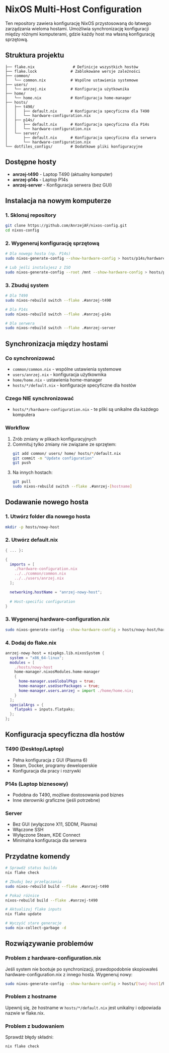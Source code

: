 # NixOS Multi-Host Configuration

Ten repository zawiera konfigurację NixOS przystosowaną do łatwego zarządzania wieloma hostami. Umożliwia synchronizację konfiguracji między różnymi komputerami, gdzie każdy host ma własną konfigurację sprzętową.

## Struktura projektu

```
├── flake.nix                 # Definicje wszystkich hostów
├── flake.lock               # Zablokowane wersje zależności
├── common/
│   └── common.nix           # Wspólne ustawienia systemowe
├── users/
│   └── anrzej.nix           # Konfiguracja użytkownika
├── home/
│   └── home.nix             # Konfiguracja home-manager
├── hosts/
│   ├── t490/
│   │   ├── default.nix      # Konfiguracja specyficzna dla T490
│   │   └── hardware-configuration.nix
│   ├── p14s/
│   │   ├── default.nix      # Konfiguracja specyficzna dla P14s
│   │   └── hardware-configuration.nix
│   └── server/
│       ├── default.nix      # Konfiguracja specyficzna dla serwera
│       └── hardware-configuration.nix
└── dotfiles_configs/        # Dodatkowe pliki konfiguracyjne
```

## Dostępne hosty

- **anrzej-t490** - Laptop T490 (aktualny komputer)
- **anrzej-p14s** - Laptop P14s
- **anrzej-server** - Konfiguracja serwera (bez GUI)

## Instalacja na nowym komputerze

### 1. Sklonuj repository
```bash
git clone https://github.com/AnrzejAF/nixos-config.git
cd nixos-config
```

### 2. Wygeneruj konfigurację sprzętową
```bash
# Dla nowego hosta (np. P14s)
sudo nixos-generate-config --show-hardware-config > hosts/p14s/hardware-configuration.nix

# Lub jeśli instalujesz z ISO
sudo nixos-generate-config --root /mnt --show-hardware-config > hosts/p14s/hardware-configuration.nix
```

### 3. Zbuduj system
```bash
# Dla T490
sudo nixos-rebuild switch --flake .#anrzej-t490

# Dla P14s
sudo nixos-rebuild switch --flake .#anrzej-p14s

# Dla serwera
sudo nixos-rebuild switch --flake .#anrzej-server
```

## Synchronizacja między hostami

### Co synchronizować
- `common/common.nix` - wspólne ustawienia systemowe
- `users/anrzej.nix` - konfiguracja użytkownika
- `home/home.nix` - ustawienia home-manager
- `hosts/*/default.nix` - konfiguracje specyficzne dla hostów

### Czego NIE synchronizować
- `hosts/*/hardware-configuration.nix` - te pliki są unikalne dla każdego komputera

### Workflow
1. Zrób zmiany w plikach konfiguracyjnych
2. Commituj tylko zmiany nie związane ze sprzętem:
   ```bash
   git add common/ users/ home/ hosts/*/default.nix
   git commit -m "Update configuration"
   git push
   ```
3. Na innych hostach:
   ```bash
   git pull
   sudo nixos-rebuild switch --flake .#anrzej-[hostname]
   ```

## Dodawanie nowego hosta

### 1. Utwórz folder dla nowego hosta
```bash
mkdir -p hosts/nowy-host
```

### 2. Utwórz default.nix
```nix
{ ... }:

{
  imports = [
    ./hardware-configuration.nix
    ../../common/common.nix
    ../../users/anrzej.nix
  ];

  networking.hostName = "anrzej-nowy-host";
  
  # Host-specific configuration
}
```

### 3. Wygeneruj hardware-configuration.nix
```bash
sudo nixos-generate-config --show-hardware-config > hosts/nowy-host/hardware-configuration.nix
```

### 4. Dodaj do flake.nix
```nix
anrzej-nowy-host = nixpkgs.lib.nixosSystem {
  system = "x86_64-linux";
  modules = [
    ./hosts/nowy-host
    home-manager.nixosModules.home-manager
    {
      home-manager.useGlobalPkgs = true;
      home-manager.useUserPackages = true;
      home-manager.users.anrzej = import ./home/home.nix;
    }
  ];
  specialArgs = {
    flatpaks = inputs.flatpaks;
  };
};
```

## Konfiguracja specyficzna dla hostów

### T490 (Desktop/Laptop)
- Pełna konfiguracja z GUI (Plasma 6)
- Steam, Docker, programy deweloperskie
- Konfiguracja dla pracy i rozrywki

### P14s (Laptop biznesowy)
- Podobna do T490, możliwe dostosowania pod biznes
- Inne sterowniki graficzne (jeśli potrzebne)

### Server
- Bez GUI (wyłączone X11, SDDM, Plasma)
- Włączone SSH
- Wyłączone Steam, KDE Connect
- Minimalna konfiguracja dla serwera

## Przydatne komendy

```bash
# Sprawdź status buildu
nix flake check

# Zbuduj bez przełączania
sudo nixos-rebuild build --flake .#anrzej-t490

# Pokaż różnice
nixos-rebuild build --flake .#anrzej-t490 

# Aktualizuj flake inputs
nix flake update

# Wyczyść stare generacje
sudo nix-collect-garbage -d
```

## Rozwiązywanie problemów

### Problem z hardware-configuration.nix
Jeśli system nie bootuje po synchronizacji, prawdopodobnie skopiowałeś hardware-configuration.nix z innego hosta. Wygeneruj nowy:
```bash
sudo nixos-generate-config --show-hardware-config > hosts/[twoj-host]/hardware-configuration.nix
```

### Problem z hostname
Upewnij się, że hostname w `hosts/*/default.nix` jest unikalny i odpowiada nazwie w flake.nix.

### Problem z budowaniem
Sprawdź błędy składni:
```bash
nix flake check
```